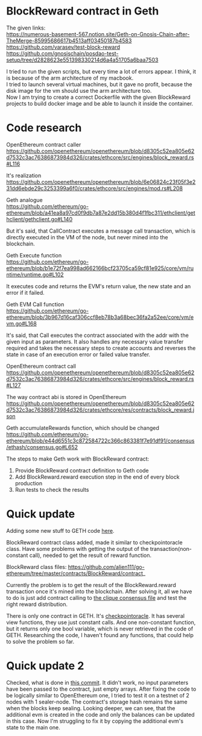 # BlockReward contract in Geth

The given links:\
https://numerous-basement-567.notion.site/Geth-on-Gnosis-Chain-after-TheMerge-85995686617b4513aff03450187b4583 \
https://github.com/varasev/test-block-reward \
https://github.com/gnosischain/posdao-test-setup/tree/d2828623e551398330214d6a4a51705a6baa7503

I tried to run the given scripts, but every time a lot of errors appear. I think, it is because of the arm architecture of my macbook.\
I tried to launch several virtual machines, but it gave no profit, because the disk image for the vm should use the arm architecture too.\
Now I am trying to create a correct Dockerfile with the given BlockReward projects to build docker image and be able to launch it inside the container.

# Code research

OpenEthereum contract caller\
https://github.com/openethereum/openethereum/blob/d8305c52ea805e62d7532c3ac76386873984d326/crates/ethcore/src/engines/block_reward.rs#L116

It's realization\
https://github.com/openethereum/openethereum/blob/6e06824c23f05f3e231dd6ebde29c3253399a6f0/crates/ethcore/src/engines/mod.rs#L208

Geth analogue\
https://github.com/ethereum/go-ethereum/blob/a41ea8a97cd0f9db7a87e2dd15b380d4f1fbc311/ethclient/gethclient/gethclient.go#L140

But it's said, that CallContract executes a message call transaction, which is directly executed in the VM of the node, but never mined into the blockchain.

Geth Execute function\
https://github.com/ethereum/go-ethereum/blob/b1e72f7ea998ad662166bcf23705ca59cf81e925/core/vm/runtime/runtime.go#L102

It executes code and returns the EVM's return value, the new state and an error if it failed.

Geth EVM Call function\
https://github.com/ethereum/go-ethereum/blob/3b967d16caf306ccf8eb78b3a68bec36fa2a52ee/core/vm/evm.go#L168

It's said, that Call executes the contract associated with the addr with the given input as parameters. It also handles any necessary value transfer required and takes the necessary steps to create accounts and reverses the state in case of an execution error or failed value transfer.

OpenEthereum contract call\
https://github.com/openethereum/openethereum/blob/d8305c52ea805e62d7532c3ac76386873984d326/crates/ethcore/src/engines/block_reward.rs#L127

The way contract abi is stored in OpenEthereum\
https://github.com/openethereum/openethereum/blob/d8305c52ea805e62d7532c3ac76386873984d326/crates/ethcore/res/contracts/block_reward.json

Geth accumulateRewards function, which should be changed\
https://github.com/ethereum/go-ethereum/blob/e44d6551c3c872584722c366c863381f7e91df91/consensus/ethash/consensus.go#L652

The steps to make Geth work with BlockReward contract:
1. Provide BlockReward contract definition to Geth code
2. Add BlockReward.reward execution step in the end of every block production
3. Run tests to check the results


# Quick update
Adding some new stuff to GETH code [here](https://github.com/alien111/go-ethereum).

BlockReward contract class added, made it similar to checkpointoracle class. Have some problems with getting the output of the transaction(non-constant call), needed to get the result of reward function.

BlockReward class files: https://github.com/alien111/go-ethereum/tree/master/contracts/BlockReward/contract_

Currently the problem is to get the result of the BlockReward.reward transaction once it's mined into the blockchain. After solving it, all we have to do is just add contract calling to [the clique consensus file](https://github.com/alien111/go-ethereum/blob/master/consensus/clique/clique.go) and test the right reward distribution.

There is only one contract in GETH. It's [checkpointoracle](https://github.com/alien111/go-ethereum/tree/master/contracts/checkpointoracle). It has several view functions, they use just constant calls. And one non-constant function, but it returns only one bool variable, which is never retrieved in the code of GETH. Researching the code, I haven't found any functions, that could help to solve the problem so far. 

# Quick update 2 

Checked, what is done in [this commit](https://github.com/poanetwork/quorum/commit/0e922bd8412b2c2019624c82a2b129f5f580d8c2).
It didn't work, no input parameters have been passed to the contract, just empty arrays. After fixing the code to be logically similar to OpenEthereum one, I tried to test it on a testnet of 2 nodes with 1 sealer-node. The contract's storage hash remains the same when the blocks keep sealing. Looking deeper, we can see, that the additional evm is created in the code and only the balances can be updated in this case. Now I'm struggling to fix it by copying the additional evm's state to the main one.
